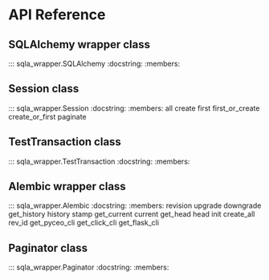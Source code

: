 # API Reference


## SQLAlchemy wrapper class

::: sqla_wrapper.SQLAlchemy
    :docstring:
    :members:


## Session class

::: sqla_wrapper.Session
    :docstring:
    :members: all create first first_or_create create_or_first paginate


## TestTransaction class

::: sqla_wrapper.TestTransaction
    :docstring:
    :members:


## Alembic wrapper class

::: sqla_wrapper.Alembic
    :docstring:
    :members: revision upgrade downgrade get_history history stamp get_current current get_head head init create_all rev_id get_pyceo_cli get_click_cli get_flask_cli


## Paginator class

::: sqla_wrapper.Paginator
    :docstring:
    :members:
